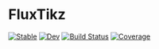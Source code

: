# FluxTikz

[![Stable](https://img.shields.io/badge/docs-stable-blue.svg)](https://de-souza.github.io/FluxTikz.jl/stable)
[![Dev](https://img.shields.io/badge/docs-dev-blue.svg)](https://de-souza.github.io/FluxTikz.jl/dev)
[![Build Status](https://github.com/de-souza/FluxTikz.jl/workflows/CI/badge.svg)](https://github.com/de-souza/FluxTikz.jl/actions)
[![Coverage](https://codecov.io/gh/de-souza/FluxTikz.jl/branch/master/graph/badge.svg)](https://codecov.io/gh/de-souza/FluxTikz.jl)
